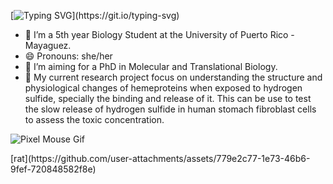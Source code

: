 [![Typing SVG](https://readme-typing-svg.demolab.com?font=&pause=1000&color=FFA500&center=true&vCenter=true&multiline=true&width=435&height=100&lines=Hi+there!;My+name+is+Ariana+Negroni;Welcome+to+my+profile!)](https://git.io/typing-svg)
- 🦠 I’m a 5th year Biology Student at the University of Puerto Rico - Mayaguez.
- 😄 Pronouns: she/her
- 🧬 I’m aiming for a PhD in Molecular and Translational Biology.
- 🧪 My current research project focus on understanding the structure and physiological changes of hemeproteins when exposed to hydrogen sulfide, specially the binding and release of it. This can be use to test the slow release of hydrogen sulfide in human stomach fibroblast cells to assess the toxic concentration.



![Pixel Mouse Gif](https://github.com/user-attachments/assets/59156d30-9de1-49a2-9a8e-ddae3082ba1a)



<!--
**Negroni1/Negroni1** is a ✨ _special_ ✨ repository because its `README.md` (this file) appears on your GitHub profile.

Here are some ideas to get you started:

- 🔭 I’m currently working on ...
- 🌱 I’m currently learning ...
- 👯 I’m looking to collaborate on ...
- 🤔 I’m looking for help with ...
- 💬 Ask me about ...
- 📫 How to reach me: ...
- 😄 Pronouns: ...
- ⚡ Fun fact: ...
--> [rat](https://github.com/user-attachments/assets/779e2c77-1e73-46b6-9fef-720848582f8e)
